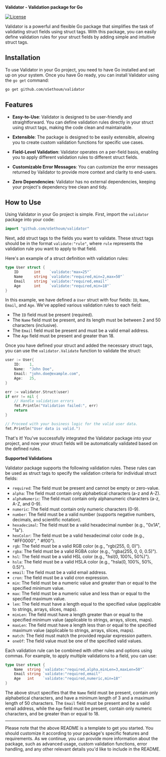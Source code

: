 **Validator - Validation package for Go**

[![License](https://img.shields.io/badge/License-MIT-blue.svg)](https://opensource.org/licenses/MIT)

Validator is a powerful and flexible Go package that simplifies the task of validating struct fields using struct tags. With this package, you can easily define validation rules for your struct fields by adding simple and intuitive struct tags.

## Installation

To use Validator in your Go project, you need to have Go installed and set up on your system. Once you have Go ready, you can install Validator using the `go get` command:

```bash
go get github.com/oSethoum/validator
```

## Features

- **Easy-to-Use**: Validator is designed to be user-friendly and straightforward. You can define validation rules directly in your struct using struct tags, making the code clean and maintainable.

- **Extensible**: The package is designed to be easily extensible, allowing you to create custom validation functions for specific use cases.

- **Field-Level Validation**: Validator operates on a per-field basis, enabling you to apply different validation rules to different struct fields.

- **Customizable Error Messages**: You can customize the error messages returned by Validator to provide more context and clarity to end-users.

- **Zero Dependencies**: Validator has no external dependencies, keeping your project's dependency tree clean and tidy.

## How to Use

Using Validator in your Go project is simple. First, import the `validator` package into your code:

```go
import "github.com/oSethoum/validator"
```

Next, add struct tags to the fields you want to validate. These struct tags should be in the format `validate:"rule"`, where `rule` represents the validation rule you want to apply to that field.

Here's an example of a struct definition with validation rules:

```go
type User struct {
    ID       int    `validate:"max=25"`
    Name     string `validate:"required,min=2,max=50"`
    Email    string `validate:"required,email"`
    Age      int    `validate:"required,min=18"`
}
```

In this example, we have defined a `User` struct with four fields: `ID`, `Name`, `Email`, and `Age`. We've applied various validation rules to each field:

- The `ID` field must be present (required).
- The `Name` field must be present, and its length must be between 2 and 50 characters (inclusive).
- The `Email` field must be present and must be a valid email address.
- The `Age` field must be present and greater than 18.

Once you have defined your struct and added the necessary struct tags, you can use the `validator.Validate` function to validate the struct:

```go
user := User{
    ID:    1,
    Name:  "John Doe",
    Email: "john.doe@example.com",
    Age:   25,
}

err := validator.Struct(user)
if err != nil {
    // Handle validation errors
    fmt.Println("Validation failed:", err)
    return
}

// Proceed with your business logic for the valid user data.
fmt.Println("User data is valid.")
```

That's it! You've successfully integrated the Validator package into your project, and now your struct fields will be automatically validated based on the defined rules.

**Supported Validations**

Validator package supports the following validation rules. These rules can be used as struct tags to specify the validation criteria for individual struct fields:

- `required`: The field must be present and cannot be empty or zero-value.
- `alpha`: The field must contain only alphabetical characters (a-z and A-Z).
- `alphaNumeric`: The field must contain only alphanumeric characters (a-z, A-Z, and 0-9).
- `numeric`: The field must contain only numeric characters (0-9).
- `number`: The field must be a valid number (supports negative numbers, decimals, and scientific notation).
- `hexadecimal`: The field must be a valid hexadecimal number (e.g., "0x1A", "1a").
- `hexColor`: The field must be a valid hexadecimal color code (e.g., "#FF0000", " #f00").
- `rgb`: The field must be a valid RGB color (e.g., "rgb(255, 0, 0)").
- `rgba`: The field must be a valid RGBA color (e.g., "rgba(255, 0, 0, 0.5)").
- `hsl`: The field must be a valid HSL color (e.g., "hsl(0, 100%, 50%)").
- `hsla`: The field must be a valid HSLA color (e.g., "hsla(0, 100%, 50%, 0.5)").
- `email`: The field must be a valid email address.
- `cron`: The field must be a valid cron expression.
- `min`: The field must be a numeric value and greater than or equal to the specified minimum value.
- `max`: The field must be a numeric value and less than or equal to the specified maximum value.
- `len`: The field must have a length equal to the specified value (applicable to strings, arrays, slices, maps).
- `minLen`: The field must have a length greater than or equal to the specified minimum value (applicable to strings, arrays, slices, maps).
- `maxLen`: The field must have a length less than or equal to the specified maximum value (applicable to strings, arrays, slices, maps).
- `match`: The field must match the provided regular expression pattern.
- `oneOf`: The field value must be one of the specified valid values.

Each validation rule can be combined with other rules and options using commas. For example, to apply multiple validations to a field, you can use:

```go
type User struct {
    Name  string `validate:"required,alpha,minLen=3,maxLen=50"`
    Email string `validate:"required,email"`
    Age   int    `validate:"required,numeric,min=18"`
}
```

The above struct specifies that the `Name` field must be present, contain only alphabetical characters, and have a minimum length of 3 and a maximum length of 50 characters. The `Email` field must be present and be a valid email address, while the `Age` field must be present, contain only numeric characters, and be greater than or equal to 18.


---

Please note that the above README is a template to get you started. You should customize it according to your package's specific features and requirements. As we continue, you can provide more information about the package, such as advanced usage, custom validation functions, error handling, and any other relevant details you'd like to include in the README.